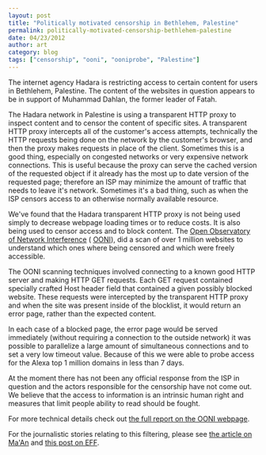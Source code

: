 ```yaml
---
layout: post
title: "Politically motivated censorship in Bethlehem, Palestine"
permalink: politically-motivated-censorship-bethlehem-palestine
date: 04/23/2012
author: art
category: blog
tags: ["censorship", "ooni", "ooniprobe", "Palestine"]
---
```


The internet agency Hadara is restricting access to certain content for users in Bethlehem, Palestine. The content of the websites in question appears to be in support of Muhammad Dahlan, the former leader of Fatah.

The Hadara network in Palestine is using a transparent HTTP proxy to inspect content and to censor the content of specific sites. A transparent HTTP proxy intercepts all of the customer's access attempts, technically the HTTP requests being done on the network by the customer's browser, and then the proxy makes requests in place of the client. Sometimes this is a good thing, especially on congested networks or very expensive network connections. This is useful because the proxy can serve the cached version of the requested object if it already has the most up to date version of the requested page; therefore an ISP may minimize the amount of traffic that needs to leave it's network. Sometimes it's a bad thing, such as when the ISP censors access to an otherwise normally available resource.

We've found that the Hadara transparent HTTP proxy is not being used simply to decrease webpage loading times or to reduce costs. It is also being used to censor access and to block content. The [Open Observatory of Network Interference](http://ooni.nu) ( [OONI](http://ooni.nu/)), did a scan of over 1 million websites to understand which ones where being censored and which were freely accessible.

The OONI scanning techniques involved connecting to a known good HTTP server and making HTTP GET requests. Each GET request contained specially crafted Host header field that contained a given possibly blocked website. These requests were intercepted by the transparent HTTP proxy and when the site was present inside of the blocklist, it would return an error page, rather than the expected content.

In each case of a blocked page, the error page would be served immediately (without requiring a connection to the outside network) it was possible to parallelize a large amount of simultaneous connections and to set a very low timeout value. Because of this we were able to probe access for the Alexa top 1 million domains in less than 7 days.

At the moment there has not been any official response from the ISP in question and the actors responsible for the censorship have not come out. We believe that the access to information is an intrinsic human right and measures that limit people ability to read should be fought.

For more technical details check out [the full report on the OONI webpage](http://ooni.nu/releases/2012/Hadara_Palestine.html).

For the journalistic stories relating to this filtering, please see [the article on Ma'An](http://www.maannews.net/eng/ViewDetails.aspx?ID=478726) and [this post on EFF](https://www.eff.org/deeplinks/2012/04/palestinian-authority-found-block-critical-news-sites).

